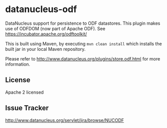 datanucleus-odf
===============

DataNucleus support for persistence to ODF datastores. This plugin makes use of ODFDOM (now part of Apache ODF).
See https://incubator.apache.org/odftoolkit/

This is built using Maven, by executing `mvn clean install` which installs the built jar in your local Maven
repository.

Please refer to http://www.datanucleus.org/plugins/store.odf.html  for more information.

License
-------
Apache 2 licensed

Issue Tracker
-------------
http://www.datanucleus.org/servlet/jira/browse/NUCODF
